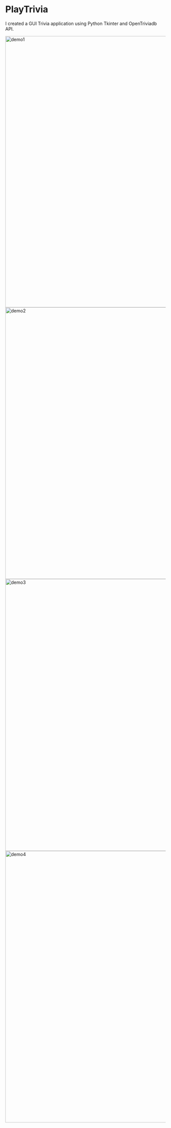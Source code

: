# PlayTrivia
I created a GUI Trivia application using Python Tkinter and OpenTriviadb API.


<img width="852" alt="demo1" src="https://github.com/user-attachments/assets/30ef7217-f82f-491f-87bf-a01039a6ab4c">

<img width="853" alt="demo2" src="https://github.com/user-attachments/assets/5aab2704-c670-4c02-ba7d-b6e40699ccdd">

<img width="854" alt="demo3" src="https://github.com/user-attachments/assets/d0ee5df5-4b0c-4695-b600-28a019b7a9bb">

<img width="853" alt="demo4" src="https://github.com/user-attachments/assets/d6320883-cc64-492d-8a4a-873c87debe37">
